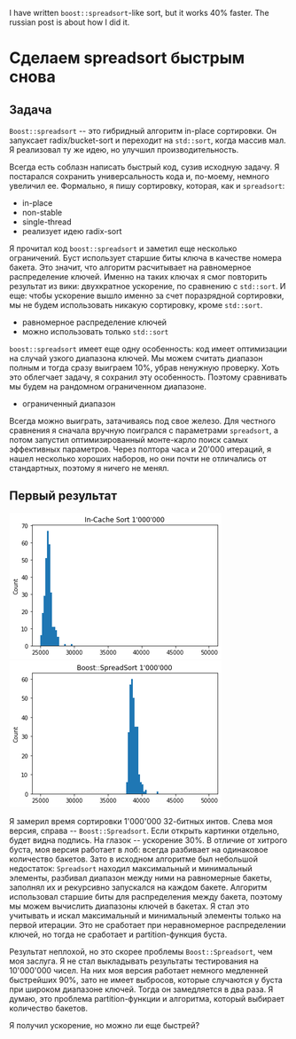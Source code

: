 I have written `boost::spreadsort`-like sort, but it works 40% faster. The russian post is about how I did it.

# Сделаем spreadsort быстрым снова
## Задача
`Boost::spreadsort` -- это гибридный алгоритм in-place сортировки. Он запуксает radix/bucket-sort и переходит на `std::sort`, когда массив мал. Я реализовал ту же идею, но улучшил производительность. 

Всегда есть соблазн написать быстрый код, сузив исходную задачу. Я постарался сохранить универсальность кода и, по-моему, немного увеличил ее. Формально, я пишу сортировку, которая, как и `spreadsort`:
- in-place
- non-stable
- single-thread
- реализует идею radix-sort

Я прочитал код `boost::spreadsort` и заметил еще несколько ограничений. Буст использует старшие биты ключа в качестве номера бакета. Это значит, что алгоритм расчитывает на равномерное распределение ключей. Именно на таких ключах я смог повторить результат из вики: двухкратное ускорение, по сравнению с `std::sort`. И еще: чтобы ускорение вышло именно за счет поразрядной сортировки, мы не будем использовать никакую сортировку, кроме `std::sort`.
- равномерное распределение ключей
- можно использовать только `std::sort`

`boost::spreadsort` имеет еще одну особенность: код имеет оптимизации на случай узкого диапазона ключей. Мы можем считать диапазон полным и тогда сразу выиграем 10%, убрав ненужную проверку. Хоть это облегчает задачу, я сохранил эту особенность. Поэтому сравнивать мы будем на рандомном ограниченном диапазоне.
- ограниченный диапазон

Всегда можно выиграть, затачиваясь под свое железо. Для честного сравнения я сначала вручную поигрался с параметрами `spreadsort`, а потом запустил оптимизированный монте-карло поиск самых эффективных параметров. Через полтора часа и 20'000 итераций, я нашел несколько хороших наборов, но они почти не отличались от стандартных, поэтому я ничего не менял.

## Первый результат
![In Cache 1'000'000](InCache1M.png)
![Boost::SpreadSort 1'000'000](Boost1.png)

Я замерил время сортировки 1'000'000 32-битных интов. Слева моя версия, справа -- `Boost::Spreadsort`. Если открыть картинки отдельно, будет видна подпись. На глазок -- ускорение 30%. В отличие от хитрого буста, моя версия работает в лоб: всегда разбивает на одинаковое количество бакетов. Зато в исходном алгоритме был небольшой недостаток: `Spreadsort` находил максимальный и минимальный элементы, разбивал диапазон между ними на равномерные бакеты, заполнял их и рекурсивно запускался на каждом бакете. Алгоритм использовал старшие биты для распределения между бакета, поэтому мы можем вычислить диапазоны ключей в бакетах. Я стал это учитывать и искал максимальный и минимальный элементы только на первой итерации. Это не сработает при неравномерное распределении ключей, но тогда не сработает и partition-функция буста.

Результат неплохой, но это скорее проблемы `Boost::Spreadsort`, чем моя заслуга. Я не стал выкладывать результаты тестирования на 10'000'000 чисел. На них моя версия работает немного медленней быстрейших 90%, зато не имеет выбросов, которые случаются у буста при широком диапазоне ключей. Тогда он замедляется в два раза. Я думаю, это проблема partition-функции и алгоритма, который выбирает количество бакетов.

Я получил ускорение, но можно ли еще быстрей?
